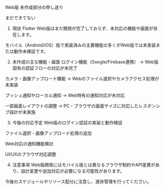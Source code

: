 Web版 未作成部分の申し送り

まだできてない

1. 現状
Flutter Web版はまだ開発が完了しておらず、未対応の機能や画面が存在します。

モバイル（Android/iOS）版で実装済みの主要機能の多くがWeb版では未実装または動作未検証です。

2. 未作成の主な機能・画面
ログイン機能（Google/Firebase連携）
→ Web版固有の認証フローの対応が未完了

カメラ・画像アップロード機能
→ Webのファイル選択やカメラアクセス処理が未実装

プッシュ通知やローカル通知
→ Web特有の通知対応が未対応

一部画面レイアウトの調整
→ PC・ブラウザの画面サイズに対応したレスポンシブ設計が未実施

3. 今後の対応予定
Web版のログイン認証の実装と動作検証

ファイル選択・画像アップロード処理の追加

Web対応の通知機能検討

UI/UXのブラウザ対応調整

4. 注意事項
Web版開発にはモバイル版とは異なるブラウザ制約やAPI差異があり、設計変更や追加対応が必要になる可能性があります。

今後のスケジュールやリソース配分に注意し、進捗管理を行ってください。
